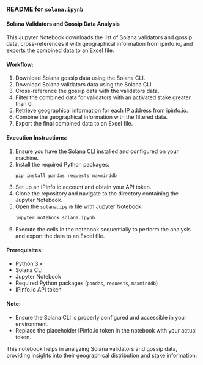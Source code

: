 ### README for `solana.ipynb`

#### Solana Validators and Gossip Data Analysis

This Jupyter Notebook downloads the list of Solana validators and gossip data, cross-references it with geographical information from ipinfo.io, and exports the combined data to an Excel file.

#### Workflow:
1. Download Solana gossip data using the Solana CLI.
2. Download Solana validators data using the Solana CLI.
3. Cross-reference the gossip data with the validators data.
4. Filter the combined data for validators with an activated stake greater than 0.
5. Retrieve geographical information for each IP address from ipinfo.io.
6. Combine the geographical information with the filtered data.
7. Export the final combined data to an Excel file.

#### Execution Instructions:
1. Ensure you have the Solana CLI installed and configured on your machine.
2. Install the required Python packages:
   ```bash
   pip install pandas requests maxminddb
   ```
3. Set up an IPinfo.io account and obtain your API token.
4. Clone the repository and navigate to the directory containing the Jupyter Notebook.
5. Open the `solana.ipynb` file with Jupyter Notebook:
   ```bash
   jupyter notebook solana.ipynb
   ```
6. Execute the cells in the notebook sequentially to perform the analysis and export the data to an Excel file.

#### Prerequisites:
- Python 3.x
- Solana CLI
- Jupyter Notebook
- Required Python packages (`pandas`, `requests`, `maxminddb`)
- IPinfo.io API token

#### Note:
- Ensure the Solana CLI is properly configured and accessible in your environment.
- Replace the placeholder IPinfo.io token in the notebook with your actual token.

This notebook helps in analyzing Solana validators and gossip data, providing insights into their geographical distribution and stake information.
